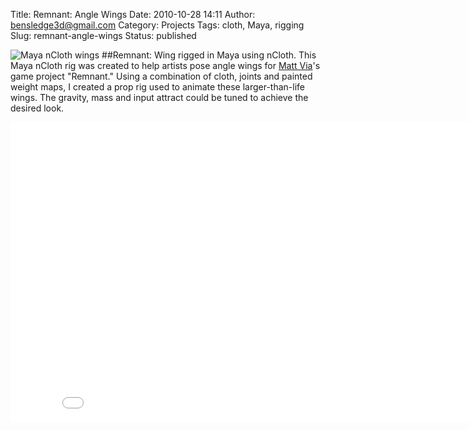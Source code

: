 Title: Remnant: Angle Wings
Date: 2010-10-28 14:11
Author: bensledge3d@gmail.com
Category: Projects
Tags: cloth, Maya, rigging
Slug: remnant-angle-wings
Status: published

![Maya nCloth wings]({filename}/images/wing-01.jpg)
##Remnant: Wing rigged in Maya using nCloth.
This Maya nCloth rig was created to help artists pose angle wings for
[Matt Via](http://www.matthewvia.com/)'s game project "Remnant." Using a combination of cloth, joints
and painted weight maps, I created a prop rig used to animate these
larger-than-life wings. The gravity, mass and input attract could be
tuned to achieve the desired look.  

<iframe width="853" height="480" src="//www.youtube.com/embed/Cnd4sCGZb2o?rel=0" frameborder="0" allowfullscreen></iframe>
